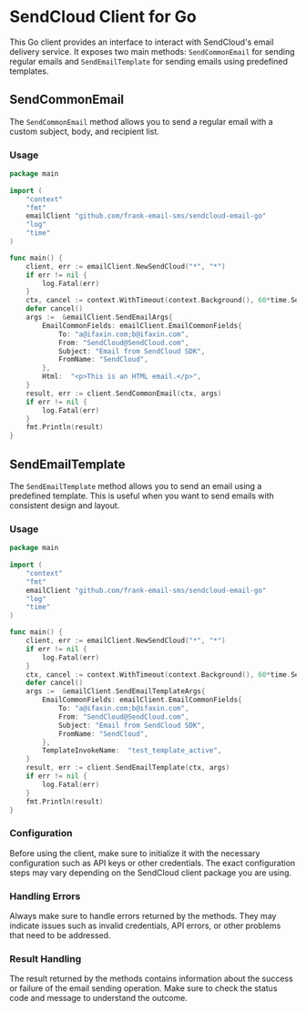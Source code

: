# SendCloud Client for Go  

This Go client provides an interface to interact with SendCloud's email delivery service. It exposes two main methods: `SendCommonEmail` for sending regular emails and `SendEmailTemplate` for sending emails using predefined templates.  

## SendCommonEmail  

The `SendCommonEmail` method allows you to send a regular email with a custom subject, body, and recipient list.  

### Usage

```go  
package main  
  
import (
	"context"
	"fmt"
	emailClient "github.com/frank-email-sms/sendcloud-email-go"
	"log"
	"time"
)

func main() {
	client, err := emailClient.NewSendCloud("*", "*")
	if err != nil {
		log.Fatal(err)
	}
	ctx, cancel := context.WithTimeout(context.Background(), 60*time.Second)
	defer cancel()
	args :=  &emailClient.SendEmailArgs{
		EmailCommonFields: emailClient.EmailCommonFields{
			To: "a@ifaxin.com;b@ifaxin.com",
			From: "SendCloud@SendCloud.com",
			Subject: "Email from SendCloud SDK",
			FromName: "SendCloud",
		},
		Html:  "<p>This is an HTML email.</p>",
	}
	result, err := client.SendCommonEmail(ctx, args)
	if err != nil {
		log.Fatal(err)
	}
	fmt.Println(result)
}
```

## SendEmailTemplate

The `SendEmailTemplate` method allows you to send an email using a predefined template. This is useful when you want to send emails with consistent design and layout.

### Usage

```go
package main  
  
import (
	"context"
	"fmt"
	emailClient "github.com/frank-email-sms/sendcloud-email-go"
	"log"
	"time"
)

func main() {
	client, err := emailClient.NewSendCloud("*", "*")
	if err != nil {
		log.Fatal(err)
	}
	ctx, cancel := context.WithTimeout(context.Background(), 60*time.Second)
	defer cancel()
	args :=  &emailClient.SendEmailTemplateArgs{
		EmailCommonFields: emailClient.EmailCommonFields{
			To: "a@ifaxin.com;b@ifaxin.com",
			From: "SendCloud@SendCloud.com",
			Subject: "Email from SendCloud SDK",
			FromName: "SendCloud",
		},
		TemplateInvokeName:  "test_template_active",
	}
	result, err := client.SendEmailTemplate(ctx, args)
	if err != nil {
		log.Fatal(err)
	}
	fmt.Println(result)
}
```

### Configuration

Before using the client, make sure to initialize it with the necessary configuration such as API keys or other credentials. The exact configuration steps may vary depending on the SendCloud client package you are using.

### Handling Errors

Always make sure to handle errors returned by the methods. They may indicate issues such as invalid credentials, API errors, or other problems that need to be addressed.

### Result Handling

The result returned by the methods contains information about the success or failure of the email sending operation. Make sure to check the status code and message to understand the outcome.



